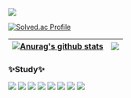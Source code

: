 <!-- ### Hi there 👋  -->
<img src="https://capsule-render.vercel.app/api?type=Cylinder&color=auto&height=300&section=header&text=Continuous%20record&fontSize=90"/>

<!--[![Hits](https://hits.seeyoufarm.com/api/count/incr/badge.svg?url=https%3A%2F%2Fgithub.com%2Fbaekminsu&count_bg=%2379C83D&title_bg=%23555555&icon=&icon_color=%23E7E7E7&title=hits&edge_flat=false)](https://hits.seeyoufarm.com) -->
[![Solved.ac Profile](http://mazassumnida.wtf/api/generate_badge?boj=baekminsoo95)](https://solved.ac/baekminsoo95) 

| <a href="https://github.com/baekminsu/github-readme-stats"><img align="center" src="https://github-readme-stats.vercel.app/api?username=baekminsu&show_icons=true&include_all_commits=true&theme=buefy&hide_border=true" alt="Anurag's github stats" /></a> | <a href="https://github.com/baekminsu/github-readme-stats"><img align="center" src="https://github-readme-stats.vercel.app/api/top-langs/?username=baekminsu&layout=compact&theme=buefy&hide_border=true" /></a> |
| ------------- | ------------- |


### ✨Study✨
<div>
<img src="https://img.shields.io/badge/C-A8B9CC?style=flat&logo=C&logoColor=white"/> 
<img src="https://img.shields.io/badge/Python-3776AB?style=flat&logo=Python&logoColor=white"/>
<img src="https://img.shields.io/badge/C++-00599C?style=flat-square&logo=C%2B%2B&logoColor=white"/>
<img src="https://img.shields.io/badge/html5-E34F26?style=flat-square&logo=html5&logoColor=white">
<img src="https://img.shields.io/badge/css-1572B6?style=flat-square&logo=css3&logoColor=white">
<img src="https://img.shields.io/badge/javascript-F7DF1E?style=flat-square&logo=javascript&logoColor=black">
<img src="https://img.shields.io/badge/github-181717?style=flat-square&logo=github&logoColor=white">
<img src="https://img.shields.io/badge/MySQL-4479A1?style=flat-square&logo=MySQL&logoColor=white"/></a> &nbsp 
</div>
<br>
